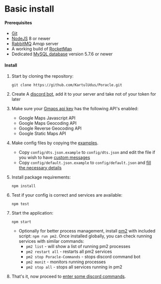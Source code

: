 # Basic install

#### Prerequisites

* [Git](https://git-scm.com/downloads)
* [NodeJS](https://nodejs.org/en/) 8 or newer
* [RabbitMQ](http://www.rabbitmq.com/download.html) Amqp server
* A working build of [RocketMap](http://rocketmap.readthedocs.io/en/develop/)
* Dedicated [MySQL database](http://rocketmap.readthedocs.io/en/develop/basic-install/mysql.html) version 5.7.6 or newer


#### Install


1. Start by cloning the repository:  
   ```
   git clone https://github.com/KartulUdus/Poracle.git
   ```

2. Create A [discord bot](discordbot.md), add it to your server and take not of your token for later

3. Make sure your [Gmaps api key](gmaps.md) has the following API's enabled:
    * Google Maps Javascript API 
    * Google Maps Geocoding API
    * Google Reverse Geocoding API
    * Google Static Maps API  

4. Make config files by copying the [examples](https://github.com/KartulUdus/PoracleJS/tree/master/config).
    * Copy `config/dts.json.example` to `config/dts.json` and edit the file if you wish to have [custom messages](dts.md)    
    * Copy `config/default.json.example` to `config/default.json` and [fill the necessary details](config.md)
    
5. Install package requirements:
    ```
    npm install
    ```
6. Test if your config is correct and services are available: 
    ```
    npm test
    ```
7. Start the application:
    ```
    npm start
    ```
    * Optionally for better process management, install [pm2](http://pm2.keymetrics.io/) with included script:
    `npm run pm2`. Once installed globally, you can check running services with similar commands:
        * `pm2 list` - will show a list of running pm2 processes  
        * `pm2 restart all` - restarts all pm2 services  
        * `pm2 stop Poracle-Commands` - stops discord command bot  
        * `pm2 monit` - monitors running processes  
        * `pm2 stop all` - stops all services running in pm2  

8. That's it, now proceed to [enter some discord commands](commands.md).
        
   
        